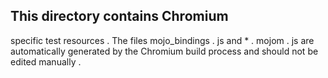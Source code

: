 This
directory
contains
Chromium
-
specific
test
resources
.
The
files
mojo_bindings
.
js
and
*
.
mojom
.
js
are
automatically
generated
by
the
Chromium
build
process
and
should
not
be
edited
manually
.
